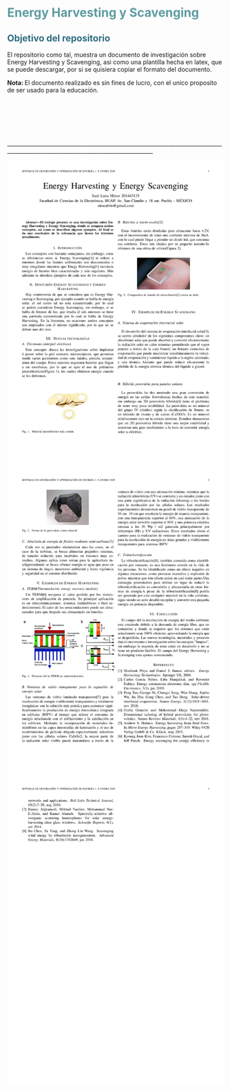 <h1 style="color: #5e9ca0;">Energy Harvesting y Scavenging</h1>
<h2 style="color: #2e6c80;">Objetivo del repositorio</h2>
<p>El repositorio como tal, muestra un documento de investigación sobre Energy Harvesting y Scavenging, asi como una plantilla hecha en latex, que se puede descargar, por si se quisiera copiar el formato del documento.&nbsp;</p>
<p><strong>Nota:&nbsp;</strong>El documento realizado es sin fines de lucro, con el unico proposito de ser usado para la educaci&oacute;n.&nbsp;</p>
<p>&nbsp;</p>
<p>&nbsp;</p>
<p><strong>&nbsp;</strong></p>
<p>___________________________________________________________________________________________________________________________________</p>
<img src="https://github.com/tiocalvispolimarch/imagenes/blob/master/Energy_harvesting-(1)-001.jpg">
<img src="https://github.com/tiocalvispolimarch/imagenes/blob/master/Energy_harvesting-(1)-002.jpg">
<img src="https://github.com/tiocalvispolimarch/imagenes/blob/master/Energy_harvesting-(1)-003.jpg">

